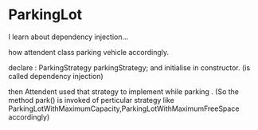 # ParkingLot


I learn about dependency injection...

how attendent class parking vehicle accordingly.

declare :  ParkingStrategy parkingStrategy;       and initialise in constructor.    (is called dependency injection)

then Attendent used that strategy to implement while parking . (So the method park() is invoked of perticular strategy like
ParkingLotWithMaximumCapacity,ParkingLotWithMaximumFreeSpace accordingly)
